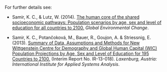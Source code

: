 
For further details see:

* Samir, K. C., & Lutz, W. (2014). <a href="http://www.sciencedirect.com/science/article/pii/S0959378014001095" target="_blank">The human core of the shared socioeconomic pathways: Population scenarios by age, sex and level of education for all countries to 2100.</a> *Global Environmental Change*.

* Samir, K. C., Potan&#269;okov&aacute;, M., Bauer, R., Goujon, A. & Striessnig, E. (2013). <a href="http://webarchive.iiasa.ac.at/Admin/PUB/Documents/IR-13-018.pdf" target="_blank">Summary of Data, Assumptions and Methods for New Wittgenstein Centre for Demography and Global Human Capital (WIC) Population Projections by Age, Sex and Level of Education for 195 Countries to 2100.</a> (Interim Report No. IR-13-018). *Laxenburg, Austria: International Institute for Applied Systems Analysis*.
